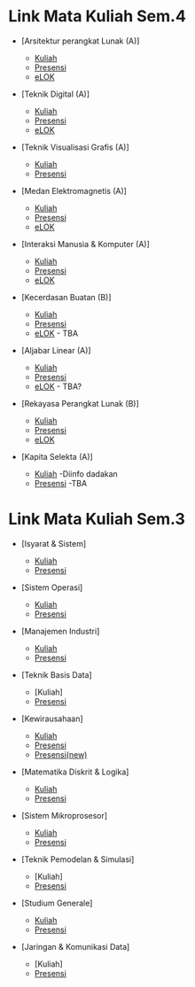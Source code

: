# Link Mata Kuliah Sem.4
* [Arsitektur perangkat Lunak (A)]
  * [Kuliah](https://teams.microsoft.com/l/message/19:af823f6c70f045d890901c11f0f73da4@thread.tacv2/1612414273953?tenantId=af2c0734-cb42-464f-b6bf-2a241b6ada56&groupId=04032bbd-fee4-439a-bda5-7aeb46ce670c&parentMessageId=1612414273953&teamName=Arsitektur%20Perangkat%20Lunak-%20Genap%202020%2F2021&channelName=General&createdTime=1612414273953)
  * [Presensi](https://forms.gle/FtWtXSKfH9hBFzR2A)
  * [eLOK](https://elok.ugm.ac.id/course/view.php?id=5469)
 
* [Teknik Digital (A)]
  * [Kuliah](https://teams.microsoft.com/l/team/19%3a7836597b1eb641ebb83c6629ac7860e6%40thread.tacv2/conversations?groupId=0fe62b98-bf91-4322-a5c5-d75c63284dae&tenantId=af2c0734-cb42-464f-b6bf-2a241b6ada56)
  * [Presensi](https://forms.gle/qf8xiSDDghnnrenY8)
  * [eLOK](https://elok.ugm.ac.id/course/view.php?id=5061)
 
* [Teknik Visualisasi Grafis (A)]
  * [Kuliah](https://ugm.id/Ruang1)
  * [Presensi](https://forms.gle/7ukUae2CY2xQP7AL9)
  
* [Medan Elektromagnetis (A)]
  * [Kuliah](https://teams.microsoft.com/l/meetup-join/19%3a29913bc2c5644ea0af3fa7fa725b87af%40thread.tacv2/1599658180658?context=%7b%22Tid%22%3a%22af2c0734-cb42-464f-b6bf-2a241b6ada56%22%2c%22Oid%22%3a%22374f9416-a91e-4c13-aa10-d8bf52cb1d6d%22%7d)
  * [Presensi](https://forms.gle/yD3EhHC8tLfk8ZHT8)
  * [eLOK](https://elok.ugm.ac.id/course/view.php?id=5231)
 
* [Interaksi Manusia & Komputer (A)]
  * [Kuliah](https://teams.microsoft.com/l/team/19%3a5f05f9669756459ca731354929f1f000%40thread.tacv2/conversations?groupId=e690e184-010f-4a12-a699-d364b30f7ca5&tenantId=af2c0734-cb42-464f-b6bf-2a241b6ada56)
  * [Presensi](https://forms.gle/2UWTZM7eEWL2YfeGA)
  * [eLOK](https://elok.ugm.ac.id/course/view.php?id=5131)

* [Kecerdasan Buatan (B)]
  * [Kuliah](https://teams.microsoft.com/l/team/19%3ad5697830992146a0a7efc6d8ba363e98%40thread.tacv2/conversations?groupId=be49f292-90cd-4350-9a16-0cd3b3e8cfcc&tenantId=af2c0734-cb42-464f-b6bf-2a241b6ada56)
  * [Presensi](https://forms.gle/rkEXMAbwvd8sD1iq6)
  * [eLOK]() - TBA

* [Aljabar Linear (A)]
  * [Kuliah](https://teams.microsoft.com/l/team/19%3ade8332086b6a4083af96d06eefd7505b%40thread.tacv2/conversations?groupId=50510eb8-a023-44a1-894c-7ad772275da1&tenantId=af2c0734-cb42-464f-b6bf-2a241b6ada56)
  * [Presensi](https://forms.gle/R5fcqbH2NaN7T9dw6)
  * [eLOK]() - TBA?

* [Rekayasa Perangkat Lunak (B)]
  * [Kuliah](https://teams.microsoft.com/l/message/19:4e5de2a69d4344f6a9053cc793788fa1@thread.tacv2/1612428232692?tenantId=af2c0734-cb42-464f-b6bf-2a241b6ada56&groupId=e91e0b6e-4391-4a48-9565-d709e5fc4f00&parentMessageId=1612428232692&teamName=2020%2F2021-Genap-Rekayasa%20Perangkat%20Lunak&channelName=General&createdTime=1612428232692)
  * [Presensi](https://forms.gle/QQSxVLrsj8RKoWy38)
  * [eLOK](https://elok.ugm.ac.id/course/view.php?id=5100)

* [Kapita Selekta (A)]
  * [Kuliah](https://us02web.zoom.us/j/88612559306?pwd=ckMyTHZLc0FUUFptRzh1RlMzWVdaZz09) -Diinfo dadakan
  * [Presensi]() -TBA


# Link Mata Kuliah Sem.3
* [Isyarat & Sistem]  
  * [Kuliah](https://teams.microsoft.com/l/meetup-join/19%3a6a4028efe7574e34b95bda27fcd001f6%40thread.tacv2/1599656654073?context=%7b%22Tid%22%3a%22af2c0734-cb42-464f-b6bf-2a241b6ada56%22%2c%22Oid%22%3a%229fec335c-f272-47cc-9d2a-5a02492898c3%22%7d)
  * [Presensi](https://forms.gle/Rgtex5p3kYPaCgTQA) 

* [Sistem Operasi]
  * [Kuliah]()
  * [Presensi](https://docs.google.com/forms/d/e/1FAIpQLSdQJ7chLT9m_wYimpHQbuDrMkp0NXkQ6u1QoKJehuZ3A6gX1g/viewform)

* [Manajemen Industri]
  * [Kuliah](https://zoom.us/j/3868769431?pwd=alNWNU1jTlVTOERZNTF1RjhpdjdqUT09)  
  * [Presensi](https://forms.gle/oddAP6jEehDfd9Zt8)

* [Teknik Basis Data]
  * [Kuliah]
  * [Presensi](https://docs.google.com/forms/u/1/d/e/1FAIpQLSeJYtElMCIYm-EeK6QrUq7mRMIryPqPrHaZ7Y50OI2STjvrkQ/viewform?usp=send_form)

* [Kewirausahaan]
  * [Kuliah](https://teams.microsoft.com/l/meetup-join/19%3a165fc6d653704ccdba75e36c58311f09%40thread.tacv2/1599709411868?context=%7b%22Tid%22%3a%22af2c0734-cb42-464f-b6bf-2a241b6ada56%22%2c%22Oid%22%3a%228ee03321-55f7-46f9-870d-da6a0eed8bf7%22%7d)
  * [Presensi](https://docs.google.com/forms/u/1/d/e/1FAIpQLSceEdRqH3aVN2tYUcZDSehmDPcbdxeG3PrplxwlG8PTEB_feg/viewform?usp=send_form)
  * [Presensi(new)](https://forms.gle/yLe4V6KAJh7gaUp27)

* [Matematika Diskrit & Logika]
  * [Kuliah](https://ugm-spark.webex.com/ugm-spark/j.php?MTID=m4e8099e1c0b5fadff2851256807adb82)
  * [Presensi](https://docs.google.com/forms/d/e/1FAIpQLScu7Ujt2rB_Y3tUCX1rXy3qBMYiiPXvI-jQcCrjuAoNerTlgg/viewform)

* [Sistem Mikroprosesor]
  * [Kuliah](https://ugm-spark.webex.com/ugm-spark/j.php?MTID=mbbcb0f82bee71b6f2d0f4c8ba0f884f7)
  * [Presensi](https://docs.google.com/forms/d/e/1FAIpQLSeufFQo52058jKFrSCGl0alqTo5DTSSC7tM3CwKWCZLrJUK4Q/viewform)

* [Teknik Pemodelan & Simulasi]
  * [Kuliah]
  * [Presensi](https://docs.google.com/forms/u/1/d/e/1FAIpQLSfLwkYEF5qqAUsUeqgfmIub_NQ2tzWIOADwxDm0q8U0uBonSw/viewform?usp=send_form)

* [Studium Generale]
  * [Kuliah](http://ugm.id/SGSFZ)
  * [Presensi](https://docs.google.com/forms/u/1/d/e/1FAIpQLSfeV1jA5HsizQ6AE28ZQsUsdcfRBswIxOMiBsowe9TuPK5-dw/viewform?usp=send_form)

* [Jaringan & Komunikasi Data]
  * [Kuliah]
  * [Presensi](https://docs.google.com/forms/u/1/d/e/1FAIpQLSeTyTJPVw51n-iQA-fltgPU_R1XO-boOcjEyR1AnVtJtKt2Jg/viewform?usp=send_form)
